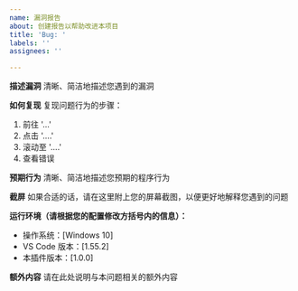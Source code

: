 ```yaml
---
name: 漏洞报告
about: 创建报告以帮助改进本项目
title: 'Bug: '
labels: ''
assignees: ''

---
```


**描述漏洞**
清晰、简洁地描述您遇到的漏洞

**如何复现**
复现问题行为的步骤：
1. 前往 '...'
2. 点击 '....'
3. 滚动至 '....'
4. 查看错误

**预期行为**
清晰、简洁地描述您预期的程序行为

**截屏**
如果合适的话，请在这里附上您的屏幕截图，以便更好地解释您遇到的问题

**运行环境（请根据您的配置修改方括号内的信息）：**
 - 操作系统：[Windows 10]
 - VS Code 版本：[1.55.2]
 - 本插件版本：[1.0.0]

**额外内容**
请在此处说明与本问题相关的额外内容
